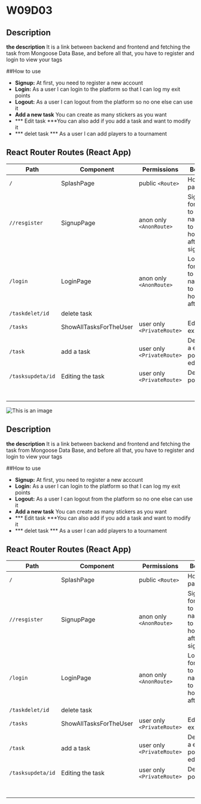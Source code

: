 # W09D03



## Description

**the description** 
It is a link between backend and frontend and fetching the task from Mongoose Data Base, and before all that, you have to register and login to view your tags


##How to use

- **Signup:** At first, you need to register a new account
- **Login:** As a user I can login to the platform so that I can log my exit points
- **Logout:** As a user I can logout from the platform so no one else can use it
- **Add a new task** You can create as many stickers as you want
- *** Edit task ***You can also add if you add a task and want to modify it
- *** delet task *** As a user I can add players to a tournament


## React Router Routes (React App)

| Path             | Component            | Permissions                | Behavior                                                     |
| ---------------- | -------------------- | -------------------------- | ------------------------------------------------------------ |
| `/`              | SplashPage           | public `<Route>`           | Home page                                                    |
| `//resgister`    | SignupPage           | anon only `<AnonRoute>`    | Signup form, link to login, navigate to homepage after signup|
| `/login`         | LoginPage            | anon only `<AnonRoute>`    | Login form, link to signup, navigate to homepage after login |
|  `/taskdelet/id` |  delete task         |                            |                                                              |
| `/tasks`         |ShowAllTasksForTheUser| user only `<PrivateRoute>` | Edits a exit points                                          |
| `/task`          | add a task           | user only `<PrivateRoute>` | Details of a exit points to edit                             |
|`/tasksupdeta/id` | Editing the task     | user only `<PrivateRoute>` | Delete exit points                                           |
|                  |                      |                            |                                                              |
|                  |                      |                            |                                                              |
|                  |                      |                            |                                                              |
|                  |                      |                            |                                                              |
|                  |                      |                            |                                                              |
|                  |                      |                            |                                                              |
|                  |                      |                            |                                                              |



![This is an image](https://myoctocat.com/assets/images/base-octocat.svg)

## Description

**the description** 
It is a link between backend and frontend and fetching the task from Mongoose Data Base, and before all that, you have to register and login to view your tags


##How to use

- **Signup:** At first, you need to register a new account
- **Login:** As a user I can login to the platform so that I can log my exit points
- **Logout:** As a user I can logout from the platform so no one else can use it
- **Add a new task** You can create as many stickers as you want
- *** Edit task ***You can also add if you add a task and want to modify it
- *** delet task *** As a user I can add players to a tournament


## React Router Routes (React App)

| Path             | Component            | Permissions                | Behavior                                                     |
| ---------------- | -------------------- | -------------------------- | ------------------------------------------------------------ |
| `/`              | SplashPage           | public `<Route>`           | Home page                                                    |
| `//resgister`    | SignupPage           | anon only `<AnonRoute>`    | Signup form, link to login, navigate to homepage after signup|
| `/login`         | LoginPage            | anon only `<AnonRoute>`    | Login form, link to signup, navigate to homepage after login |
|  `/taskdelet/id` |  delete task         |                            |                                                              |
| `/tasks`         |ShowAllTasksForTheUser| user only `<PrivateRoute>` | Edits a exit points                                          |
| `/task`          | add a task           | user only `<PrivateRoute>` | Details of a exit points to edit                             |
|`/tasksupdeta/id` | Editing the task     | user only `<PrivateRoute>` | Delete exit points                                           |
|                  |                      |                            |                                                              |
|                  |                      |                            |                                                              |
|                  |                      |                            |                                                              |
|                  |                      |                            |                                                              |
|                  |                      |                            |                                                              |
|                  |                      |                            |                                                              |
|                  |                      |                            |                                                              |


